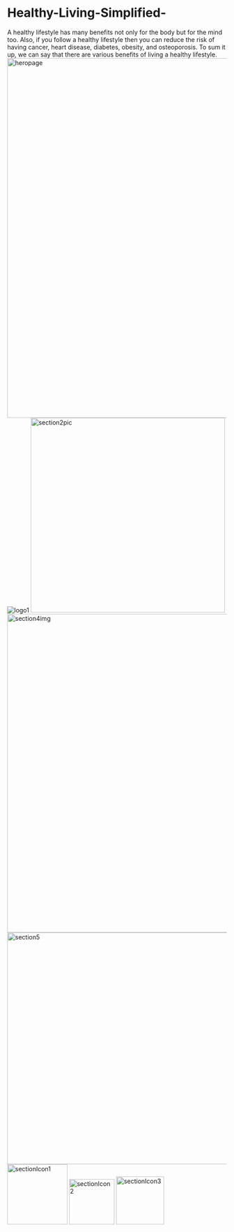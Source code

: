 # Healthy-Living-Simplified-
A  healthy lifestyle has many benefits not only for the body but for the mind too. Also, if you follow a healthy lifestyle then you can reduce the risk of having cancer, heart disease, diabetes, obesity, and osteoporosis.  To sum it up, we can say that there are various benefits of living a healthy lifestyle.
<img width="824" alt="heropage" src="https://user-images.githubusercontent.com/87635961/158424476-f3844183-fd35-4774-b11a-3efe0d56e1ee.png">
![logo1](https://user-images.githubusercontent.com/87635961/158424584-2de95f13-03a8-4785-8288-0b3c7131a91b.jpg)
<img width="446" alt="section2pic" src="https://user-images.githubusercontent.com/87635961/158424597-894ab6e5-7205-41a1-93fc-020b184a96c8.png">
<img width="730" alt="section4img" src="https://user-images.githubusercontent.com/87635961/158424601-8ae40bff-cce2-4078-86ef-ebfb419d2596.png">
<img width="531" alt="section5" src="https://user-images.githubusercontent.com/87635961/158424608-5fede8cb-d5d6-40ce-931e-a7f8cc10fa7b.png">
<img width="138" alt="sectionIcon1" src="https://user-images.githubusercontent.com/87635961/158424613-61553d4a-06ee-404c-83e1-6f357c1ae4ec.png">
<img width="104" alt="sectionIcon2" src="https://user-images.githubusercontent.com/87635961/158424617-effeb8e3-9a6a-47d3-807f-8d08d3087b97.png">
<img width="110" alt="sectionIcon3" src="https://user-images.githubusercontent.com/87635961/158424623-2d4edf27-243d-4a00-9909-65bd9e31c037.png">
